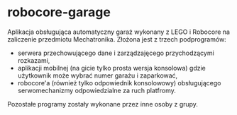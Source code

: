 # robocore-garage
Aplikacja obsługująca automatyczny garaż wykonany z LEGO i Robocore na zaliczenie przedmiotu Mechatronika. Złożona jest z trzech podprogramów:
- serwera przechowującego dane i zarządzajęcego przychodzącymi rozkazami,
- aplikacji mobilnej (na gicie tylko prosta wersja konsolowa) gdzie użytkownik może wybrać numer garażu i zaparkować,
- robocore'a (również tylko odpowiednik konsolowowy) obsługującego serwomechanizmy odpowiedzialne za ruch platfromy.

Pozostałe programy zostały wykonane przez inne osoby z grupy.
